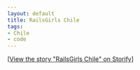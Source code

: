 ```yaml
---
layout: default
title: RailsGirls Chile
tags:
- Chile
- code
---
```


<div class="storify">
  <script src="//storify.com/alexsoble/rails-girls-chile.js"></script>
  <noscript>
    [<a href="//storify.com/alexsoble/rails-girls-chile" target="_blank">View the story "RailsGirls Chile" on Storify</a>]
  </noscript>
</div>